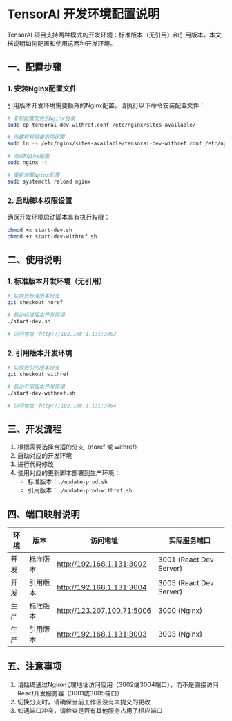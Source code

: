 # TensorAI 开发环境配置说明

TensorAI 项目支持两种模式的开发环境：标准版本（无引用）和引用版本。本文档说明如何配置和使用这两种开发环境。

## 一、配置步骤

### 1. 安装Nginx配置文件

引用版本开发环境需要额外的Nginx配置。请执行以下命令安装配置文件：

```bash
# 复制配置文件到Nginx目录
sudo cp tensorai-dev-withref.conf /etc/nginx/sites-available/

# 创建符号链接启用配置
sudo ln -s /etc/nginx/sites-available/tensorai-dev-withref.conf /etc/nginx/sites-enabled/

# 测试Nginx配置
sudo nginx -t

# 重新加载Nginx配置
sudo systemctl reload nginx
```

### 2. 启动脚本权限设置

确保开发环境启动脚本具有执行权限：

```bash
chmod +x start-dev.sh
chmod +x start-dev-withref.sh
```

## 二、使用说明

### 1. 标准版本开发环境（无引用）

```bash
# 切换到标准版本分支
git checkout noref

# 启动标准版本开发环境
./start-dev.sh

# 访问地址：http://192.168.1.131:3002
```

### 2. 引用版本开发环境

```bash
# 切换到引用版本分支
git checkout withref

# 启动引用版本开发环境
./start-dev-withref.sh

# 访问地址：http://192.168.1.131:3004
```

## 三、开发流程

1. 根据需要选择合适的分支（noref 或 withref）
2. 启动对应的开发环境
3. 进行代码修改
4. 使用对应的更新脚本部署到生产环境：
   - 标准版本：`./update-prod.sh`
   - 引用版本：`./update-prod-withref.sh`

## 四、端口映射说明

| 环境 | 版本 | 访问地址 | 实际服务端口 |
|------|------|----------|------------|
| 开发 | 标准版本 | http://192.168.1.131:3002 | 3001 (React Dev Server) |
| 开发 | 引用版本 | http://192.168.1.131:3004 | 3005 (React Dev Server) |
| 生产 | 标准版本 | http://123.207.100.71:5006 | 3000 (Nginx) |
| 生产 | 引用版本 | http://192.168.1.131:3003 | 3003 (Nginx) |

## 五、注意事项

1. 请始终通过Nginx代理地址访问应用（3002或3004端口），而不是直接访问React开发服务器（3001或3005端口）
2. 切换分支时，请确保当前工作区没有未提交的更改
3. 如遇端口冲突，请检查是否有其他服务占用了相应端口 